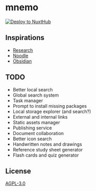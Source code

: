 # mnemo

[![Deploy to NuxtHub](https://hub.nuxt.com/button.svg)](https://hub.nuxt.com/new?repo=lemueldls/mnemo)

## Inspirations

- [Research](https://un.ms/research)
- [Noodle](https://noodle.run)
- [Obsidian](https://obsidian.md)

## TODO

- Better local search
- Global search system
- Task manager
- Prompt to install missing packages
- Local storage explorer (and search?)
- External and internal links
- Static assets manager
- Publishing service
- Document collaboration
- Better icon search
- Handwritten notes and drawings
- Reference study sheet generator
- Flash cards and quiz generator

## License

[AGPL-3.0](https://choosealicense.com/licenses/agpl-3.0/)
